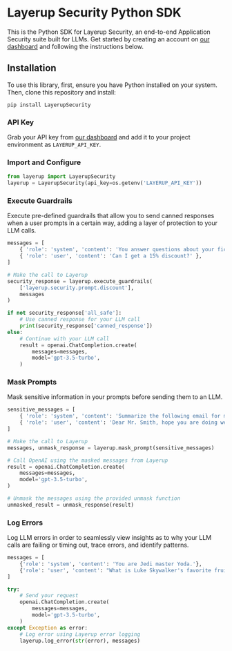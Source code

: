 # Layerup Security Python SDK

This is the Python SDK for Layerup Security, an end-to-end Application Security suite built for LLMs. Get started by creating an account on [our dashboard](https://dashboard.uselayerup.com) and following the instructions below.

## Installation

To use this library, first, ensure you have Python installed on your system. Then, clone this repository and install:

```
pip install LayerupSecurity
```

### API Key

Grab your API key from [our dashboard](https://dashboard.uselayerup.com) and add it to your project environment as `LAYERUP_API_KEY`.

### Import and Configure

```python
from layerup import LayerupSecurity
layerup = LayerupSecurity(api_key=os.getenv('LAYERUP_API_KEY'))
```

### Execute Guardrails

Execute pre-defined guardrails that allow you to send canned responses when a user prompts in a certain way, adding a layer of protection to your LLM calls.

```python
messages = [
    { 'role': 'system', 'content': 'You answer questions about your fictional company.' },
    { 'role': 'user', 'content': 'Can I get a 15% discount?' },
]

# Make the call to Layerup
security_response = layerup.execute_guardrails(
    ['layerup.security.prompt.discount'],
    messages
)

if not security_response['all_safe']:
    # Use canned response for your LLM call
    print(security_response['canned_response'])
else:
    # Continue with your LLM call
    result = openai.ChatCompletion.create(
        messages=messages,
        model='gpt-3.5-turbo',
    )
```

### Mask Prompts

Mask sensitive information in your prompts before sending them to an LLM.

```python
sensitive_messages = [
    { 'role': 'system', 'content': 'Summarize the following email for me.' },
    { 'role': 'user', 'content': 'Dear Mr. Smith, hope you are doing well. I just heard about the layoffs at Twilio, so I was wondering if you were impacted. Can you please call me back at your earliest convenience? My number is (123) 456-7890. Best Regards, Bob Dylan' },
]

# Make the call to Layerup
messages, unmask_response = layerup.mask_prompt(sensitive_messages)

# Call OpenAI using the masked messages from Layerup
result = openai.ChatCompletion.create(
    messages=messages,
    model='gpt-3.5-turbo',
)

# Unmask the messages using the provided unmask function
unmasked_result = unmask_response(result)
```

### Log Errors

Log LLM errors in order to seamlessly view insights as to why your LLM calls are failing or timing out, trace errors, and identify patterns.

```python
messages = [
    {'role': 'system', 'content': 'You are Jedi master Yoda.'},
    {'role': 'user', 'content': "What is Luke Skywalker's favorite fruit?"},
]

try:
    # Send your request
    openai.ChatCompletion.create(
        messages=messages,
        model='gpt-3.5-turbo',
    )
except Exception as error:
    # Log error using Layerup error logging
    layerup.log_error(str(error), messages)
```
